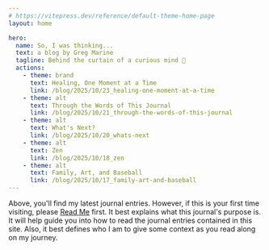 ```yaml
---
# https://vitepress.dev/reference/default-theme-home-page
layout: home

hero:
  name: So, I was thinking...
  text: a blog by Greg Marine
  tagline: Behind the curtain of a curious mind 🤔
  actions:
    - theme: brand
      text: Healing, One Moment at a Time
      link: /blog/2025/10/23_healing-one-moment-at-a-time
    - theme: alt
      text: Through the Words of This Journal
      link: /blog/2025/10/21_through-the-words-of-this-journal
    - theme: alt
      text: What's Next?
      link: /blog/2025/10/20_whats-next
    - theme: alt
      text: Zen
      link: /blog/2025/10/18_zen
    - theme: alt
      text: Family, Art, and Baseball
      link: /blog/2025/10/17_family-art-and-baseball
---
```


Above, you'll find my latest journal entries. However, if this is your first time visiting, please [Read Me](read-me) first. It best explains what this journal's purpose is. It will help guide you into how to read the journal entries contained in this site. Also, it best defines who I am to give some context as you read along on my journey.
